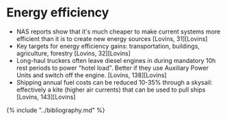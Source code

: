 # Energy efficiency
* NAS reports show that it's much cheaper to make current systems more efficient than it is to create new energy sources [Lovins, 31][Lovins]
* Key targets for energy efficiency gains: transportation, buildings, agriculture, forestry [Lovins, 32][Lovins]
* Long-haul truckers often leave diesel engines in during mandatory 10h rest periods to power "hotel load". Better if they use Auxiliary Power Units and switch off the engine. [Lovins, 138][Lovins]
* Shipping annual fuel costs can be reduced 10-35% through a skysail: effectively a kite (higher air currents) that can be used to pull ships [Lovins, 143][Lovins]

{% include "../bibliography.md" %}
